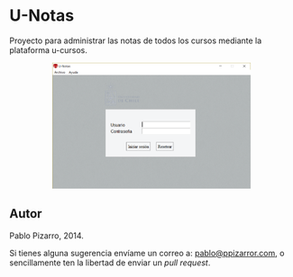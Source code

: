 # U-Notas
Proyecto para administrar las notas de todos los cursos mediante la plataforma u-cursos.

<p align="center">
<img src="https://raw.githubusercontent.com/ppizarror/ppizarror.github.io/master/resources/images/u-notas/captura1.PNG" width="70%">
</p>

## Autor
Pablo Pizarro, 2014.

Si tienes alguna sugerencia envíame un correo a: [pablo@ppizarror.com](mailto:pablo@ppizarror.com), o sencillamente ten la libertad de enviar un _pull request_.